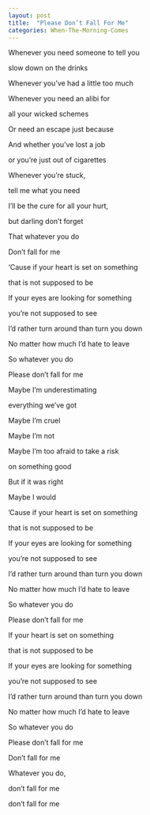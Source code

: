 ```yaml
---
layout: post
title:  "Please Don’t Fall For Me"
categories: When-The-Morning-Comes
---
```

Whenever you need someone to tell you

slow down on the drinks

Whenever you’ve had a little too much

Whenever you need an alibi for

all your wicked schemes

Or need an escape just because



And whether you’ve lost a job

or you’re just out of cigarettes

Whenever you’re stuck,

tell me what you need

I’ll be the cure for all your hurt,

but darling don’t forget

That whatever you do

Don’t fall for me



‘Cause if your heart is set on something

that is not supposed to be

If your eyes are looking for something

you’re not supposed to see

I’d rather turn around than turn you down

No matter how much I’d hate to leave

So whatever you do

Please don’t fall for me



Maybe I’m underestimating

everything we’ve got

Maybe I’m cruel

Maybe I’m not

Maybe I’m too afraid to take a risk

on something good

But if it was right

Maybe I would



’Cause if your heart is set on something

that is not supposed to be

If your eyes are looking for something

you’re not supposed to see

I’d rather turn around than turn you down

No matter how much I’d hate to leave

So whatever you do

Please don’t fall for me



If your heart is set on something

that is not supposed to be

If your eyes are looking for something

you’re not supposed to see

I’d rather turn around than turn you down

No matter how much I’d hate to leave

So whatever you do

Please don’t fall for me

Don’t fall for me

Whatever you do,

don’t fall for me

don’t fall for me